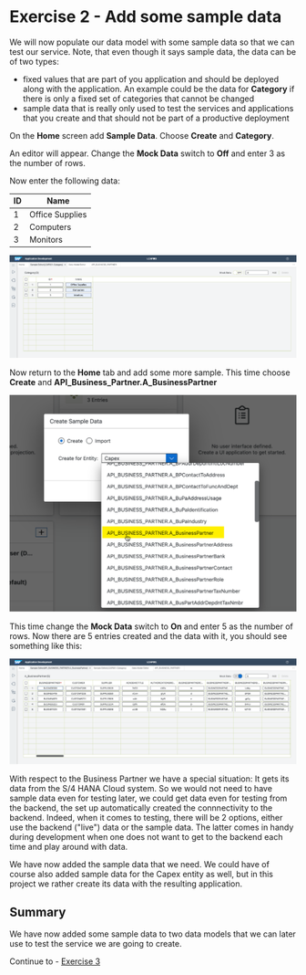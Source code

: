# Exercise 2 - Add some sample data

We will now populate our data model with some sample data so that we can test our service. Note, that even though it says sample data, the data can be of two types:
- fixed values that are part of you application and should be deployed along with the application. An example could be the data for **Category** if there is only a fixed set of categories that cannot be changed
- sample data that is really only used to test the services and applications that you create and that should not be part of a productive deployment

On the **Home** screen add **Sample Data**. Choose **Create** and **Category**.

An editor will appear. Change the **Mock Data** switch to **Off** and enter 3 as the number of rows. 

Now enter the following data:

| ID | Name |
| ----------- | ----------- |
| 1 | Office Supplies | 
| 2 | Computers |
| 3 | Monitors |

![](/exercises/ex2/images/LCAP_22.png)  

Now return to the **Home** tab and add some more sample. This time choose **Create** and **API_Business_Partner.A_BusinessPartner**

![](/exercises/ex2/images/LCAP_22_2.png)  

This time change the **Mock Data** switch to **On** and enter 5 as the number of rows.  Now there are 5 entries created and the data with it, you should see something like this:

![](/exercises/ex2/images/LCAP_23.png)  

With respect to the Business Partner we have a special situation: It gets its data from the S/4 HANA Cloud system. So we would not need to have sample data even for testing later, we could get data even for testing from the backend, the set up automatically created the connnectivity to the backend. Indeed, when it comes to testing, there will be 2 options, either use the backend ("live") data or the sample data. The latter comes in handy during development when one does not want to get to the backend each time and play around with data.

We have now added the sample data that we need. We could have of course also added sample data for the Capex entity as well, but in this project we rather create its data with the resulting application.

## Summary

We have now added some sample data to two data models that we can later use to test the service we are going to create.

Continue to - [Exercise 3](../ex3/README.md)
